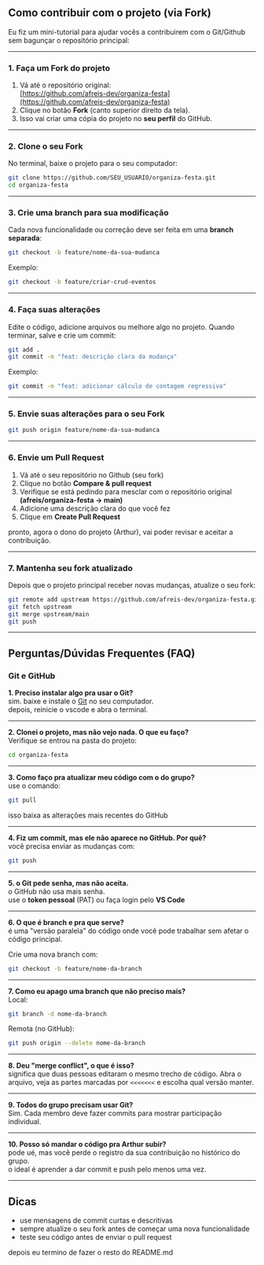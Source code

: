 ## Como contribuir com o projeto (via Fork)

Eu fiz um mini-tutorial para ajudar vocês a contribuirem com o Git/Github sem bagunçar o repositório principal:

---

###  1. Faça um Fork do projeto
1. Vá até o repositório original:  
    [https://github.com/afreis-dev/organiza-festa](https://github.com/afreis-dev/organiza-festa)
2. Clique no botão **Fork** (canto superior direito da tela).
3. Isso vai criar uma cópia do projeto no **seu perfil** do GitHub.

---

###  2. Clone o seu Fork
No terminal, baixe o projeto para o seu computador:

```bash
git clone https://github.com/SEU_USUARIO/organiza-festa.git
cd organiza-festa
```

---

###  3. Crie uma branch para sua modificação
Cada nova funcionalidade ou correção deve ser feita em uma **branch separada**:

```bash
git checkout -b feature/nome-da-sua-mudanca
```
Exemplo:
```bash
git checkout -b feature/criar-crud-eventos
```

---

###  4. Faça suas alterações
Edite o código, adicione arquivos ou melhore algo no projeto.
Quando terminar, salve e crie um commit:

```bash
git add .
git commit -m "feat: descrição clara da mudança"
```
Exemplo:
```bash
git commit -m "feat: adicionar cálculo de contagem regressiva"
```

---

###  5. Envie suas alterações para o seu Fork
```bash
git push origin feature/nome-da-sua-mudanca
```

---

###  6. Envie um Pull Request
1. Vá até o seu repositório no Github (seu fork)
2. Clique no botão **Compare & pull request**
3. Verifique se está pedindo para mesclar com o repositório original
**(afreis/organiza-festa -> main)**
4. Adicione uma descrição clara do que você fez
5. Clique em **Create Pull Request**

pronto, agora o dono do projeto (Arthur), vai poder revisar e aceitar a contribuição.

---

###  7. Mantenha seu fork atualizado
Depois que o projeto principal receber novas mudanças, atualize o seu fork:

```bash
git remote add upstream https://github.com/afreis-dev/organiza-festa.git
git fetch upstream
git merge upstream/main
git push
```

---

##  Perguntas/Dúvidas Frequentes (FAQ)

###  Git e GitHub

**1. Preciso instalar algo pra usar o Git?**  
sim. baixe e instale o [Git](https://git-scm.com/downloads) no seu computador.  
depois, reinicie o vscode e abra o terminal.

---

**2. Clonei o projeto, mas não vejo nada. O que eu faço?**  
Verifique se entrou na pasta do projeto:  
```bash
cd organiza-festa
```

---

**3. Como faço pra atualizar meu código com o do grupo?**  
use o comando:
```bash
git pull
```
isso baixa as alterações mais recentes do GitHub

---

**4. Fiz um commit, mas ele não aparece no GitHub. Por quê?**  
você precisa enviar as mudanças com:
```bash
git push
```

---

**5. o Git pede senha, mas não aceita.**  
o GitHub não usa mais senha.  
use o **token pessoal** (PAT) ou faça login pelo **VS Code**

---

**6. O que é branch e pra que serve?**  
é uma "versão paralela" do código onde você pode trabalhar sem afetar o código principal.  

Crie uma nova branch com:
```bash
git checkout -b feature/nome-da-branch
```

---

**7. Como eu apago uma branch que não preciso mais?**  
Local:
```bash
git branch -d nome-da-branch
```
Remota (no GitHub):
```bash
git push origin --delete nome-da-branch
```

---

**8. Deu "merge conflict", o que é isso?**  
significa que duas pessoas editaram o mesmo trecho de código.
Abra o arquivo, veja as partes marcadas por ``<<<<<<<`` e escolha qual versão manter.

---

**9. Todos do grupo precisam usar Git?**  
Sim. Cada membro deve fazer commits para mostrar participação individual.

---

**10. Posso só mandar o código pra Arthur subir?**  
pode ué, mas você perde o registro da sua contribuição no histórico do grupo.  
o ideal é aprender a dar commit e push pelo menos uma vez.

---

## Dicas
* use mensagens de commit curtas e descritivas
* sempre atualize o seu fork antes de começar uma nova funcionalidade
* teste seu código antes de enviar o pull request

depois eu termino de fazer o resto do README.md
